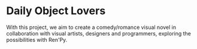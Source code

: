 # Daily Object Lovers
 
With this project, we aim to create a comedy/romance visual novel in collaboration with visual artists, designers and programmers, exploring the possibilities with Ren'Py.
